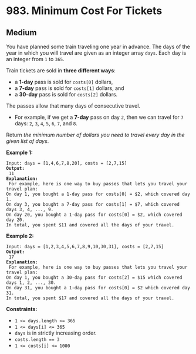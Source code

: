 # 983. Minimum Cost For Tickets

## Medium



You have planned some train traveling one year in advance. The days of the year in which you will travel are given as an integer array `days`. Each day is an integer from `1` to `365`.

Train tickets are sold in **three different ways**:

* a **1-day** pass is sold for `costs[0]` dollars,
* a **7-day** pass is sold for `costs[1]` dollars, and
* a **30-day** pass is sold for `costs[2]` dollars.

The passes allow that many days of consecutive travel.

* For example, if we get a **7-day** pass on day `2`, then we can travel for `7` days: `2`, `3`, `4`, `5`, `6`, `7`, and `8`.

Return _the minimum number of dollars you need to travel every day in the given list of days_.

&#x20;

**Example 1:**

<pre><code>Input: days = [1,4,6,7,8,20], costs = [2,7,15]
<strong>Output:
</strong> 11
<strong>Explanation:
</strong> For example, here is one way to buy passes that lets you travel your travel plan:
On day 1, you bought a 1-day pass for costs[0] = $2, which covered day 1.
On day 3, you bought a 7-day pass for costs[1] = $7, which covered days 3, 4, ..., 9.
On day 20, you bought a 1-day pass for costs[0] = $2, which covered day 20.
In total, you spent $11 and covered all the days of your travel.
</code></pre>

**Example 2:**

<pre><code>Input: days = [1,2,3,4,5,6,7,8,9,10,30,31], costs = [2,7,15]
<strong>Output:
</strong> 17
<strong>Explanation:
</strong> For example, here is one way to buy passes that lets you travel your travel plan:
On day 1, you bought a 30-day pass for costs[2] = $15 which covered days 1, 2, ..., 30.
On day 31, you bought a 1-day pass for costs[0] = $2 which covered day 31.
In total, you spent $17 and covered all the days of your travel.
</code></pre>

&#x20;

**Constraints:**

* `1 <= days.length <= 365`
* `1 <= days[i] <= 365`
* `days` is in strictly increasing order.
* `costs.length == 3`
* `1 <= costs[i] <= 1000`

